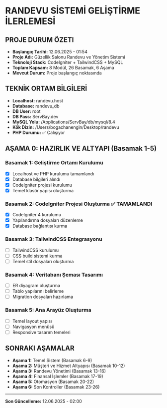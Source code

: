 # RANDEVU SİSTEMİ GELİŞTİRME İLERLEMESİ

## PROJE DURUM ÖZETI
- **Başlangıç Tarihi:** 12.06.2025 - 01:54
- **Proje Adı:** Güzellik Salonu Randevu ve Yönetim Sistemi
- **Teknoloji Stack:** CodeIgniter + TailwindCSS + MySQL
- **Toplam Kapsam:** 8 Modül, 26 Basamak, 6 Aşama
- **Mevcut Durum:** Proje başlangıç noktasında

## TEKNİK ORTAM BİLGİLERİ
- **Localhost:** randevu.host 
- **Database:** randevu_db
- **DB User:** root
- **DB Pass:** ServBay.dev
- **MySQL Yolu:** /Applications/ServBay/db/mysql/8.4
- **Kök Dizin:** /Users/bogachanengin/Desktop/randevu
- **PHP Durumu:** ✅ Çalışıyor

## AŞAMA 0: HAZIRLIK VE ALTYAPI (Basamak 1-5)
### Basamak 1: Geliştirme Ortamı Kurulumu
- [x] Localhost ve PHP kurulumu tamamlandı
- [x] Database bilgileri alındı
- [x] CodeIgniter projesi kurulumu
- [x] Temel klasör yapısı oluşturma

### Basamak 2: CodeIgniter Projesi Oluşturma ✅ TAMAMLANDI
- [x] CodeIgniter 4 kurulumu
- [x] Yapılandırma dosyaları düzenleme
- [x] Database bağlantısı kurma

### Basamak 3: TailwindCSS Entegrasyonu
- [ ] TailwindCSS kurulumu
- [ ] CSS build sistemi kurma
- [ ] Temel stil dosyaları oluşturma

### Basamak 4: Veritabanı Şeması Tasarımı
- [ ] ER diyagram oluşturma
- [ ] Tablo yapılarını belirleme
- [ ] Migration dosyaları hazırlama

### Basamak 5: Ana Arayüz Oluşturma
- [ ] Temel layout yapısı
- [ ] Navigasyon menüsü
- [ ] Responsive tasarım temeleri

## SONRAKI AŞAMALAR
- **Aşama 1:** Temel Sistem (Basamak 6-9)
- **Aşama 2:** Müşteri ve Hizmet Altyapısı (Basamak 10-12)
- **Aşama 3:** Randevu Yönetimi (Basamak 13-16)
- **Aşama 4:** Finansal İşlemler (Basamak 17-19)
- **Aşama 5:** Otomasyon (Basamak 20-22)
- **Aşama 6:** Son Kontroller (Basamak 23-26)

---
**Son Güncelleme:** 12.06.2025 - 02:00